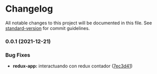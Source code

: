 # Changelog

All notable changes to this project will be documented in this file. See [standard-version](https://github.com/conventional-changelog/standard-version) for commit guidelines.

### 0.0.1 (2021-12-21)


### Bug Fixes

* **redux-app:** interactuando con redux contador ([7ec3d41](https://github.com/Cutshadows/ngrx-actions/commit/7ec3d4117f524273d14e147d7dd74b6c70c88102))
